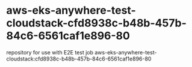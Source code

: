 # aws-eks-anywhere-test-cloudstack-cfd8938c-b48b-457b-84c6-6561caf1e896-80
repository for use with E2E test job aws-eks-anywhere-test-cloudstack:cfd8938c-b48b-457b-84c6-6561caf1e896-80
